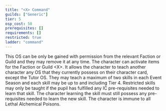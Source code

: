```yaml
---
title: "<X> Command"
guilds: ["Generic"]
tier: 5
osp_cost: 50
prerequisites: []
requirements: []
restricted: true
ladder: "command"
---
```

This OS can be only be gained with permission from the relevant Faction or Guild and they may remove it at any time. The character can activate items for the Faction or Guild \<X>. It allows the character to teach another character any OS that they currently possess on their character card, except the Tutor OS. They may teach a maximum of two skills in each Event Season and each skill may be up to and including Tier 4. Restricted skills may only be taught if the pupil has fulfilled any IC pre-requisites needed to learn that skill. The character learning the skill must still possess any pre-requisites needed to learn the new skill. The character is immune to all Lethal Alchemical Poisons.